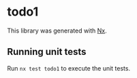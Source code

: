 # todo1

This library was generated with [Nx](https://nx.dev).

## Running unit tests

Run `nx test todo1` to execute the unit tests.
